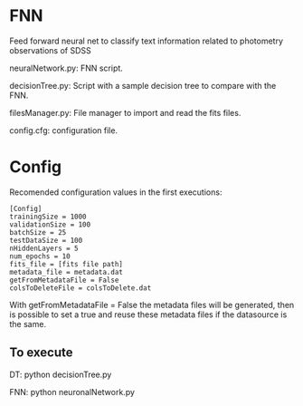 # FNN
Feed forward neural net to classify text information related to photometry observations of SDSS 

neuralNetwork.py: FNN script.

decisionTree.py: Script  with a sample decision tree to compare with the FNN.

filesManager.py: File manager to import and read the fits files.

config.cfg: configuration file.

# Config
Recomended configuration values in the first executions:

    [Config]
    trainingSize = 1000
    validationSize = 100
    batchSize = 25
    testDataSize = 100
    nHiddenLayers = 5
    num_epochs = 10
    fits_file = [fits file path]
    metadata_file = metadata.dat
    getFromMetadataFile = False
    colsToDeleteFile = colsToDelete.dat

With getFromMetadataFile = False the metadata files will be generated, then is possible to set a true and reuse these metadata files if the datasource is the same.


## To execute

DT: python decisionTree.py 

FNN: python neuronalNetwork.py
 
